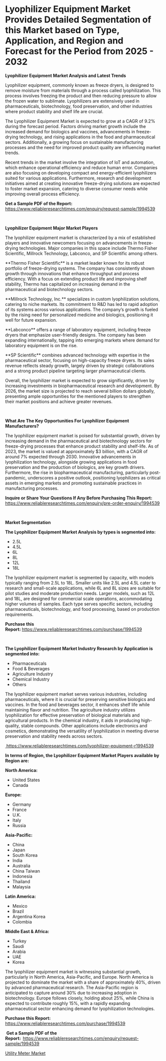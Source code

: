 <p><h1>Lyophilizer Equipment Market Provides Detailed Segmentation of this Market based on Type, Application, and Region and Forecast for the Period from 2025 - 2032</h1></p><p><strong>Lyophilizer Equipment Market Analysis and Latest Trends</strong></p>
<p><p>Lyophilizer equipment, commonly known as freeze dryers, is designed to remove moisture from materials through a process called lyophilization. This process involves freezing the product and then reducing pressure to allow the frozen water to sublimate. Lyophilizers are extensively used in pharmaceuticals, biotechnology, food preservation, and other industries where product stability and shelf life are crucial. </p><p>The Lyophilizer Equipment Market is expected to grow at a CAGR of 9.2% during the forecast period. Factors driving market growth include the increased demand for biologics and vaccines, advancements in freeze-drying technology, and rising applications in the food and pharmaceutical sectors. Additionally, a growing focus on sustainable manufacturing processes and the need for improved product quality are influencing market trends. </p><p>Recent trends in the market involve the integration of IoT and automation, which enhance operational efficiency and reduce human error. Companies are also focusing on developing compact and energy-efficient lyophilizers suited for various applications. Furthermore, research and development initiatives aimed at creating innovative freeze-drying solutions are expected to foster market expansion, catering to diverse consumer needs while improving overall process efficiency.</p></p>
<p><strong>Get a Sample PDF of the Report:&nbsp;</strong> <a href="https://www.reliableresearchtimes.com/enquiry/request-sample/1994539?utm_campaign=2193&utm_medium=2&utm_source=Github&utm_content=ia&utm_term=10042025&utm_id=lyophilizer-equipment">https://www.reliableresearchtimes.com/enquiry/request-sample/1994539</a></p>
<p>&nbsp;</p>
<p><strong>Lyophilizer Equipment Major Market Players</strong></p>
<p><p>The lyophilizer equipment market is characterized by a mix of established players and innovative newcomers focusing on advancements in freeze-drying technologies. Major companies in this space include Thermo Fisher Scientific, Millrock Technology, Labconco, and SP Scientific among others.</p><p>**Thermo Fisher Scientific** is a market leader known for its robust portfolio of freeze-drying systems. The company has consistently shown growth through innovations that enhance throughput and process efficiency. With a focus on extending product life and improving shelf stability, Thermo has capitalized on increasing demand in the pharmaceutical and biotechnology sectors.</p><p>**Millrock Technology, Inc.** specializes in custom lyophilization solutions, catering to niche markets. Its commitment to R&D has led to rapid adoption of its systems across various applications. The company’s growth is fueled by the rising need for personalized medicine and biologics, positioning it well for future expansion.</p><p>**Labconco** offers a range of laboratory equipment, including freeze dryers that emphasize user-friendly designs. The company has been expanding internationally, tapping into emerging markets where demand for laboratory equipment is on the rise.</p><p>**SP Scientific** combines advanced technology with expertise in the pharmaceutical sector, focusing on high-capacity freeze dryers. Its sales revenue reflects steady growth, largely driven by strategic collaborations and a strong product pipeline targeting larger pharmaceutical clients.</p><p>Overall, the lyophilizer market is expected to grow significantly, driven by increasing investments in biopharmaceutical research and development. By 2026, the market size is projected to reach several billion dollars globally, presenting ample opportunities for the mentioned players to strengthen their market positions and achieve greater revenues.</p></p>
<p>&nbsp;</p>
<p><strong>What Are The Key Opportunities For Lyophilizer Equipment Manufacturers?</strong></p>
<p><p>The lyophilizer equipment market is poised for substantial growth, driven by increasing demand in the pharmaceutical and biotechnology sectors for freeze-drying processes that enhance product stability and shelf-life. As of 2023, the market is valued at approximately $3 billion, with a CAGR of around 7% expected through 2030. Innovative advancements in lyophilization technology, alongside growing applications in food preservation and the production of biologics, are key growth drivers. Furthermore, the rise in biopharmaceutical manufacturing, particularly post-pandemic, underscores a positive outlook, positioning lyophilizers as critical assets in emerging markets and promoting sustainable practices in manufacturing processes.</p></p>
<p><strong>Inquire or Share Your Questions If Any Before Purchasing This Report:</strong> <a href="https://www.reliableresearchtimes.com/enquiry/pre-order-enquiry/1994539?utm_campaign=2193&utm_medium=2&utm_source=Github&utm_content=ia&utm_term=10042025&utm_id=lyophilizer-equipment">https://www.reliableresearchtimes.com/enquiry/pre-order-enquiry/1994539</a></p>
<p>&nbsp;</p>
<p><strong>Market Segmentation</strong></p>
<p><strong>The Lyophilizer Equipment Market Analysis by types is segmented into:</strong></p>
<p><ul><li>2.5L</li><li>4.5L</li><li>6L</li><li>8L</li><li>12L</li><li>18L</li></ul></p>
<p><p>The lyophilizer equipment market is segmented by capacity, with models typically ranging from 2.5L to 18L. Smaller units like 2.5L and 4.5L cater to research and small-scale applications, while 6L and 8L sizes are suitable for pilot studies and moderate production needs. Larger models, such as 12L and 18L, are designed for commercial scale operations, accommodating higher volumes of samples. Each type serves specific sectors, including pharmaceuticals, biotechnology, and food processing, based on production requirements.</p></p>
<p><strong>Purchase this Report:&nbsp;</strong><a href="https://www.reliableresearchtimes.com/purchase/1994539?utm_campaign=2193&utm_medium=2&utm_source=Github&utm_content=ia&utm_term=10042025&utm_id=lyophilizer-equipment">https://www.reliableresearchtimes.com/purchase/1994539</a></p>
<p>&nbsp;</p>
<p><strong>The Lyophilizer Equipment Market Industry Research by Application is segmented into:</strong></p>
<p><ul><li>Pharmaceuticals</li><li>Food & Beverages</li><li>Agriculture Industry</li><li>Chemical Industry</li><li>Others</li></ul></p>
<p><p>The lyophilizer equipment market serves various industries, including pharmaceuticals, where it is crucial for preserving sensitive biologics and vaccines. In the food and beverages sector, it enhances shelf life while maintaining flavor and nutrition. The agriculture industry utilizes lyophilization for effective preservation of biological materials and agricultural products. In the chemical industry, it aids in producing high-quality, stable compounds. Other applications include electronics and cosmetics, demonstrating the versatility of lyophilization in meeting diverse preservation and stability needs across sectors.</p></p>
<p><a href="https://www.reliableresearchtimes.com/lyophilizer-equipment-r1994539?utm_campaign=2193&utm_medium=2&utm_source=Github&utm_content=ia&utm_term=10042025&utm_id=lyophilizer-equipment">&nbsp;https://www.reliableresearchtimes.com/lyophilizer-equipment-r1994539</a></p>
<p><strong>In terms of Region, the Lyophilizer Equipment Market Players available by Region are:</strong></p>
<p>
    <p> <strong> North America: </strong>
        <ul>
            <li>United States</li>
            <li>Canada</li>
        </ul>
        </p> 
    <p> <strong> Europe: </strong>
        <ul>
            <li>Germany</li>
            <li>France</li>
            <li>U.K.</li>
            <li>Italy</li>
            <li>Russia</li>
        </ul>
        </p> 
    <p> <strong> Asia-Pacific: </strong>
        <ul>
            <li>China</li>
            <li>Japan</li>
            <li>South Korea</li>
            <li>India</li>
            <li>Australia</li>
            <li>China Taiwan</li>
            <li>Indonesia</li>
            <li>Thailand</li>
            <li>Malaysia</li>
        </ul>
        </p> 
    <p> <strong> Latin America: </strong>
        <ul>
            <li>Mexico</li>
            <li>Brazil</li>
            <li>Argentina Korea</li>
            <li>Colombia</li>
        </ul>
        </p> 
    <p> <strong> Middle East & Africa: </strong>
        <ul>
            <li>Turkey</li>
            <li>Saudi</li>
            <li>Arabia</li>
            <li>UAE</li>
            <li>Korea</li>
        </ul>
    </p>
    </p>
<p><p>The lyophilizer equipment market is witnessing substantial growth, particularly in North America, Asia-Pacific, and Europe. North America is projected to dominate the market with a share of approximately 40%, driven by advanced pharmaceutical research. The Asia-Pacific region is anticipated to capture around 30% due to increasing adoption in biotechnology. Europe follows closely, holding about 25%, while China is expected to contribute roughly 15%, with a rapidly expanding pharmaceutical sector enhancing demand for lyophilization technologies.</p></p>
<p><strong>Purchase this Report: </strong><a href="https://www.reliableresearchtimes.com/purchase/1994539?utm_campaign=2193&utm_medium=2&utm_source=Github&utm_content=ia&utm_term=10042025&utm_id=lyophilizer-equipment">https://www.reliableresearchtimes.com/purchase/1994539</a></p>
<p>&nbsp;<strong>Get a Sample PDF of the Report:&nbsp;&nbsp;</strong><a href="https://www.reliableresearchtimes.com/enquiry/request-sample/1994539?utm_campaign=2193&utm_medium=2&utm_source=Github&utm_content=ia&utm_term=10042025&utm_id=lyophilizer-equipment">https://www.reliableresearchtimes.com/enquiry/request-sample/1994539</a></p>
<p><strong></strong></p>
<p><p><a href="https://github.com/minakibanov/Market-Research-Report-List-1/blob/main/utility-meter-market.md?utm_campaign=2193&utm_medium=2&utm_source=Github&utm_content=ia&utm_term=10042025&utm_id=lyophilizer-equipment">Utility Meter Market</a></p></p>